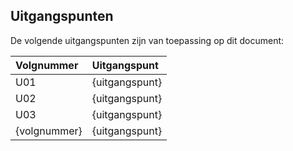## Uitgangspunten

De volgende uitgangspunten zijn van toepassing op dit document:

| Volgnummer  | Uitgangspunt |
|:-----|:----|
| U01 | {uitgangspunt} |
| U02 | {uitgangspunt} |
| U03 | {uitgangspunt} |
| {volgnummer} | {uitgangspunt} |
